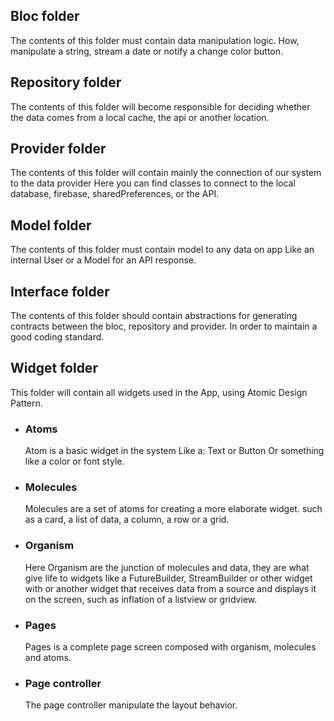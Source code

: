 ## Bloc folder

The contents of this folder must contain data manipulation logic. How, manipulate a string, stream a date or notify a
change color button.

## Repository folder

The contents of this folder will become responsible for deciding whether the data comes from a local cache, the api or
another location.

## Provider folder

The contents of this folder will contain mainly the connection of our system to the data provider Here you can find
classes to connect to the local database, firebase, sharedPreferences, or the API.

## Model folder

The contents of this folder must contain model to any data on app Like an internal User or a Model for an API response.

## Interface folder

The contents of this folder should contain abstractions for generating contracts between the bloc, repository and
provider. In order to maintain a good coding standard.

## Widget folder

This folder will contain all widgets used in the App, using Atomic Design Pattern.
- ### Atoms

  Atom is a basic widget in the system Like a:
  Text or Button Or something like a color or font style.

- ### Molecules

  Molecules are a set of atoms for creating a more elaborate widget. such as a card, a list of data, a column, a row or a
  grid.

- ### Organism

  Here Organism are the junction of molecules and data, they are what give life to widgets like a FutureBuilder,
  StreamBuilder or other widget with or another widget that receives data from a source and displays it on the screen,
  such as inflation of a listview or gridview.

- ### Pages
  Pages is a complete page screen composed with organism, molecules and atoms.

- ### Page controller
  The page controller manipulate the layout behavior.
